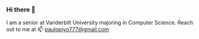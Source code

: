 ### Hi there 👋

I am a senior at Vanderbilt University majoring in Computer Science. Reach out to me at 📫 paulopiyo777@gmail.com

